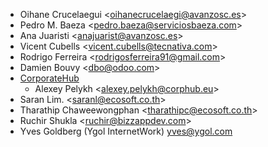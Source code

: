 - Oihane Crucelaegui \<<oihanecrucelaegi@avanzosc.es>\>
- Pedro M. Baeza \<<pedro.baeza@serviciosbaeza.com>\>
- Ana Juaristi \<<anajuarist@avanzosc.es>\>
- Vicent Cubells \<<vicent.cubells@tecnativa.com>\>
- Rodrigo Ferreira \<<rodrigosferreira91@gmail.com>\>
- Damien Bouvy \<<dbo@odoo.com>\>
- [CorporateHub](https://corporatehub.eu/)
  - Alexey Pelykh \<<alexey.pelykh@corphub.eu>\>
- Saran Lim. \<<saranl@ecosoft.co.th>\>
- Tharathip Chaweewongphan \<<tharathipc@ecosoft.co.th>\>
- Ruchir Shukla \<<ruchir@bizzappdev.com>\>
- Yves Goldberg (Ygol InternetWork) <yves@ygol.com>
